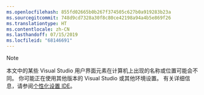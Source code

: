 ```yaml
---
ms.openlocfilehash: 855fd02665b0b267f374505c627b0a919283b23a
ms.sourcegitcommit: 748d9cd7328a30f8c80ce42198a94a4b5e869f26
ms.translationtype: HT
ms.contentlocale: zh-CN
ms.lasthandoff: 07/15/2019
ms.locfileid: "68146691"
---
```

> [!NOTE]
> 本文中的某些 Visual Studio 用户界面元素在计算机上出现的名称或位置可能会不同。 你可能正在使用其他版本的 Visual Studio 或其他环境设置。 有关详细信息，请参阅[个性化设置 IDE](../../ide/personalizing-the-visual-studio-ide.md)。
